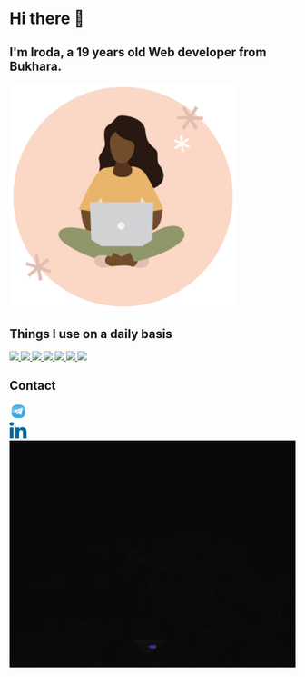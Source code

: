 # Hi there 👋

## I'm Iroda, a 19 years old Web developer from Bukhara.

<div align="center" style="display:flex;"><img src="https://github.com/iroda0103/iroda0103/blob/main/programmer_girl.gif" alt="footer" height="400" /></div>

## Things I use on a daily basis

<p align="left">  
<a href="https://github.com/iroda0103/iroda0103">
 <img  src="https://readme-components.vercel.app/api?component=logo&fill=black&logo=react&animation=spin&svgfill=15d8fe">  
 </a>
   <a href="https://github.com/iroda0103/iroda0103">
<img  src="https://readme-components.vercel.app/api?component=logo&fill=black&logo=typescript&svgfill=2d79c7">
</a>

 <a href="https://github.com/iroda0103/iroda0103">
 <img  src="https://readme-components.vercel.app/api?component=logo&fill=black&logo=node.js&svgfill=659b60">
</a>
<!--  -->
<a href="https://github.com/iroda0103/iroda0103">
<img  src="https://readme-components.vercel.app/api?component=logo&fill=black&logo=sass&svgfill=cd6799">
</a>

<!-- <a href="https://github.com/iroda0103/iroda0103">
<img  src="https://readme-components.vercel.app/api?component=logo&fill=black&logo=html5&svgfill=f06629">
</a> -->
<a href="https://github.com/iroda0103/iroda0103">
<img  src="https://readme-components.vercel.app/api?component=logo&fill=black&logo=javascript&svgfill=f6df1c">
</a>
<a href="https://github.com/iroda0103/iroda0103">
<img  src="https://readme-components.vercel.app/api?component=logo&fill=black&logo=CSS3&svgfill=028dd1">
</a>
<a href="https://github.com/iroda0103/iroda0103">
<img  src="https://readme-components.vercel.app/api?component=logo&fill=black&logo=github">
</a>
</p>

<!-- ## My Skills 💻 -->
<!-- - 👨‍💻 TypeScript, JavaScript, NodeJs
- ⚙️ React
- 👁️ SASS, CSS
- 💽  SQL => PostgreSQL, NoSQL=>MongoDb -->

## Contact
<div><a href="https://t.me/IMuminova"><img src="https://github.com/iroda0103/iroda0103/blob/main/telegram.png" alt="https://www.t.me/IMuminova" height="30"> </a>
<br>
<a href="https://www.linkedin.com/in/iroda-muminova-30a381273/"><img src="https://github.com/iroda0103/iroda0103/blob/main/linkedin.png"  alt="https://www.linkedin.com/in/iroda-muminova-30a381273" height="30" >
</a></div>


<div align="center" style="display:flex;"><img src="https://github.com/iroda0103/iroda0103/blob/main/coding-girl-animation.webp" alt="footer" height="400" /></div>
